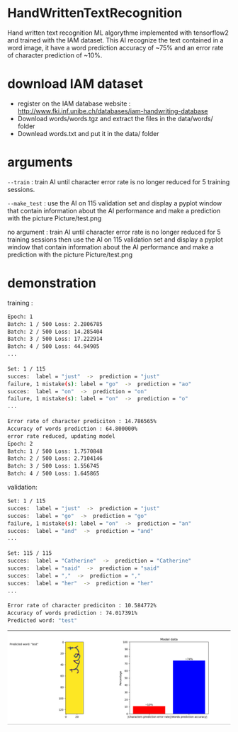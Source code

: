 # HandWrittenTextRecognition
Hand written text recognition ML algorythme implemented with tensorflow2 and trained with the IAM dataset.
This AI recognize the text contained in a word image, it have a word prediction accuracy of ~75% and an error rate of character prediction of ~10%.

# download IAM dataset
- register on the IAM database website : http://www.fki.inf.unibe.ch/databases/iam-handwriting-database
- Download words/words.tgz and extract the files in the data/words/ folder
- Downlead words.txt and put it in the data/ folder


# arguments
```--train``` : train AI until character error rate is no longer reduced for 5 training sessions.

```--make_test``` : use the AI on 115 validation set and display a pyplot window that contain information about the AI performance and make a prediction with the picture Picture/test.png

no argument : train AI until character error rate is no longer reduced for 5 training sessions then use the AI on 115 validation set and display a pyplot window that contain information about the AI performance and make a prediction with the picture Picture/test.png

# demonstration
training :
```bash
Epoch: 1
Batch: 1 / 500 Loss: 2.2806785
Batch: 2 / 500 Loss: 14.285404
Batch: 3 / 500 Loss: 17.222914
Batch: 4 / 500 Loss: 44.94905
...

Set: 1 / 115
succes:  label = "just"  ->  prediction = "just"
failure, 1 mistake(s): label = "go"  ->  prediction = "ao"
succes:  label = "on"  ->  prediction = "on"
failure, 1 mistake(s): label = "on"  ->  prediction = "o"
...

Error rate of character prediciton : 14.786565%
Accuracy of words prediction : 64.800000%
error rate reduced, updating model
Epoch: 2
Batch: 1 / 500 Loss: 1.7570848
Batch: 2 / 500 Loss: 2.7104146
Batch: 3 / 500 Loss: 1.556745
Batch: 4 / 500 Loss: 1.645865
```

validation:

```bash
Set: 1 / 115
succes:  label = "just"  ->  prediction = "just"
succes:  label = "go"  ->  prediction = "go"
failure, 1 mistake(s): label = "on"  ->  prediction = "an"
succes:  label = "and"  ->  prediction = "and"
...

Set: 115 / 115
succes:  label = "Catherine"  ->  prediction = "Catherine"
succes:  label = "said"  ->  prediction = "said"
succes:  label = ","  ->  prediction = ","
succes:  label = "her"  ->  prediction = "her"
...

Error rate of character prediciton : 10.584772%
Accuracy of words prediction : 74.017391%
Predicted word: "test"
```
![alt text](https://raw.githubusercontent.com/Tristan-Le-Bars/HandWrittenTextRecognition/master/doc/pyplot.png)

